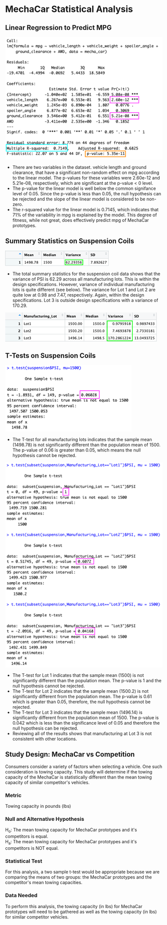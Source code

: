 # MechaCar Statistical Analysis

## Linear Regression to Predict MPG

![MPG Linear Model](Output/LinearModel.png)

* There are two variables in the dataset. vehicle length and ground clearance, that have a significant non-random effect on mpg according to the linear model. The p-values for these variables were 2.60e-12 and 5.21e-08, respectively, which are significant at the p-value < 0 level. 
* The p-value for the linear model is well below the common signifance level of 0.05. Since the p-value is less than 0.05, the null hypothesis can be rejected and the slope of the linear model is considered to be non-zero. 
* The r-squared value for the linear model is 0.7145, which indicates that 71% of the variability in mpg is explained by the model. This degree of fitness, while not great, does effectively predict mpg of MechaCar prototypes. 

## Summary Statistics on Suspension Coils

![Suspension Coil Summary Statistics](Output/TotalSummary.png)

* The total summary statistics for the suspension coil data shows that the variance of PSI is 62.29 across all manufacturing lots. This is within the design specifications. However, variance of individual manufacturing lots is quite different (see below). The variance for Lot 1 and Lot 2 are quite low at 0.98 and 7.47, respectively. Again, within the design specifications. Lot 3 is outside design specifications with a variance of 170.29. 

![Suspension Coil Summary Statistics by Lot](Output/LotSummary.png)

## T-Tests on Suspension Coils

![T-Test Results for All Lots](Output/AllLots.png)

* The T-test for all manufacturing lots indicates that the sample mean (1498.78) is not significantly different than the population mean of 1500. The p-value of 0.06 is greater than 0.05, which means the null hypothesis cannot be rejected. 

![T-Test Results by Lot](Output/IndividualLots.png)

* The T-test for Lot 1 indicates that the sample mean (1500) is not significantly different than the population mean. The p-value is 1 and the null hypothesis cannot be rejected.
* The T-test for Lot 2 indicates that the sample mean (1500.2) is not significantly different from the population mean. The p-value is 0.61 which is greater than 0.05, therefore, the null hypothesis cannot be rejected.
* The T-test for Lot 3 indicates that the sample mean (1496.14) is significantly different from the population mean of 1500. The p-value is 0.042 which is less than the significance level of 0.05 and therefore the null hypothesis can be rejected. 
* Reviewing all of the results shows that manufacturing at Lot 3 is not consistent with other locations. 

## Study Design: MechaCar vs Competition
Consumers consider a variety of factors when selecting a vehicle. One such consideration is towing capacity. This study will determine if the towing capacity of the MechaCar is statistically different than the mean towing capacity of similar competitor's vehicles. 

### Metric
Towing capacity in pounds (lbs)

### Null and Alternative Hypothesis
H<sub>o</sub>: The mean towing capacity for MechaCar prototypes and it's competitors is equal. <br>
H<sub>a</sub>: The mean towing capacity for MechaCar prototypes and it's competitors is NOT equal.

### Statistical Test
For this analysis, a two sample t-test would be appropriate because we are comparing the means of two groups: the MechaCar prototypes and the competitor's mean towing capacities. 

### Data Needed
To perform this analysis, the towing capacity (in lbs) for MechaCar prototypes will need to be gathered as well as the towing capacity (in lbs) for similar competitor vehicles.
